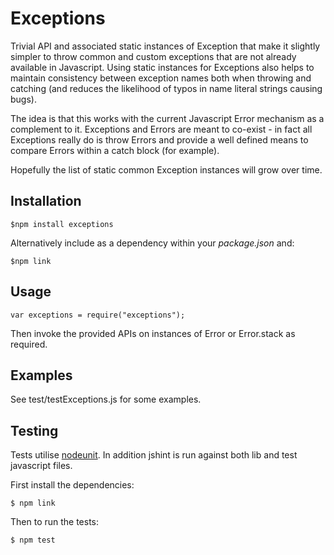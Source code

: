 Exceptions
==========

Trivial API and associated static instances of Exception that make it slightly simpler to throw common and
custom exceptions that are not already available in Javascript. Using static instances for Exceptions also
helps to maintain consistency between exception names both when throwing and catching (and reduces the likelihood
of typos in name literal strings causing bugs).

The idea is that this works with the current Javascript Error mechanism as a complement to it. Exceptions and Errors
are meant to co-exist - in fact all Exceptions really do is throw Errors and provide a well defined means to compare
Errors within a catch block (for example).

Hopefully the list of static common Exception instances will grow over time.

Installation
------------

    $npm install exceptions


Alternatively include as a dependency within your *package.json* and:

    $npm link


Usage
-----

    var exceptions = require("exceptions");


Then invoke the provided APIs on instances of Error or Error.stack as required.


Examples
--------

See test/testExceptions.js for some examples.


Testing
-------

Tests utilise [nodeunit](https://github.com/caolan/nodeunit). In addition jshint is run against both lib and test
javascript files.

First install the dependencies:

    $ npm link

Then to run the tests:

    $ npm test



